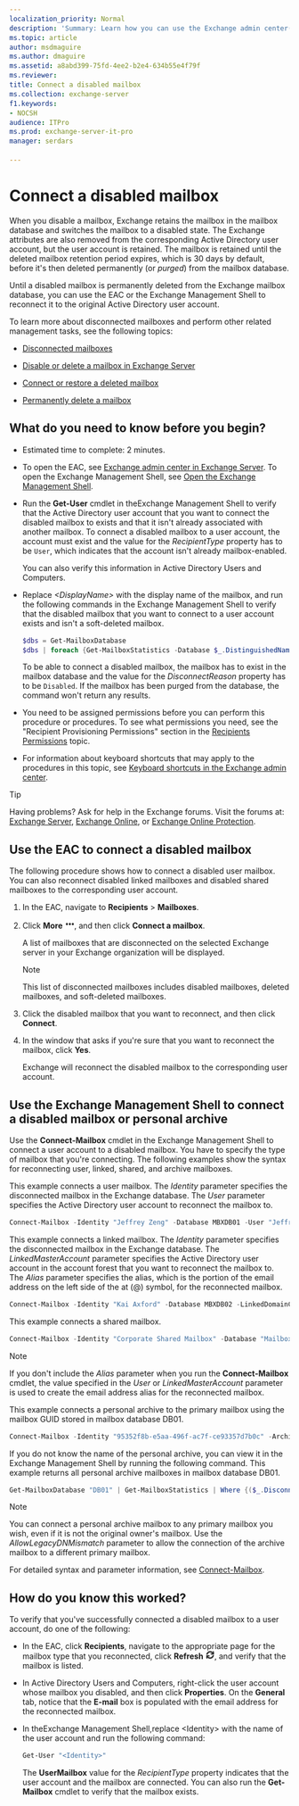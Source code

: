 ```yaml
---
localization_priority: Normal
description: 'Summary: Learn how you can use the Exchange admin center(EAC) or the Exchange Management Shell in Exchange to connect a disabled mailbox to an Active Directory user account.'
ms.topic: article
author: msdmaguire
ms.author: dmaguire
ms.assetid: a8abd399-75fd-4ee2-b2e4-634b55e4f79f
ms.reviewer:
title: Connect a disabled mailbox
ms.collection: exchange-server
f1.keywords:
- NOCSH
audience: ITPro
ms.prod: exchange-server-it-pro
manager: serdars

---
```


# Connect a disabled mailbox

When you disable a mailbox, Exchange retains the mailbox in the mailbox database and switches the mailbox to a disabled state. The Exchange attributes are also removed from the corresponding Active Directory user account, but the user account is retained. The mailbox is retained until the deleted mailbox retention period expires, which is 30 days by default, before it's then deleted permanently (or *purged*) from the mailbox database.

Until a disabled mailbox is permanently deleted from the Exchange mailbox database, you can use the EAC or the Exchange Management Shell to reconnect it to the original Active Directory user account.

To learn more about disconnected mailboxes and perform other related management tasks, see the following topics:

- [Disconnected mailboxes](disconnected-mailboxes.md)

- [Disable or delete a mailbox in Exchange Server](disable-or-delete-mailboxes.md)

- [Connect or restore a deleted mailbox](restore-deleted-mailboxes.md)

- [Permanently delete a mailbox](permanently-delete-mailboxes.md)

## What do you need to know before you begin?

- Estimated time to complete: 2 minutes.

- To open the EAC, see [Exchange admin center in Exchange Server](../../architecture/client-access/exchange-admin-center.md). To open the Exchange Management Shell, see [Open the Exchange Management Shell](https://docs.microsoft.com/powershell/exchange/open-the-exchange-management-shell).

- Run the **Get-User** cmdlet in theExchange Management Shell to verify that the Active Directory user account that you want to connect the disabled mailbox to exists and that it isn't already associated with another mailbox. To connect a disabled mailbox to a user account, the account must exist and the value for the _RecipientType_ property has to be `User`, which indicates that the account isn't already mailbox-enabled.

  You can also verify this information in Active Directory Users and Computers.

- Replace _\<DisplayName\>_ with the display name of the mailbox, and run the following commands in the Exchange Management Shell to verify that the disabled mailbox that you want to connect to a user account exists and isn't a soft-deleted mailbox.

  ```PowerShell
  $dbs = Get-MailboxDatabase
  $dbs | foreach {Get-MailboxStatistics -Database $_.DistinguishedName} | where {$_.DisplayName -eq "<DisplayName>"} | Format-List DisplayName,Database,DisconnectReason
  ```

  To be able to connect a disabled mailbox, the mailbox has to exist in the mailbox database and the value for the _DisconnectReason_ property has to be `Disabled`. If the mailbox has been purged from the database, the command won't return any results.

- You need to be assigned permissions before you can perform this procedure or procedures. To see what permissions you need, see the "Recipient Provisioning Permissions" section in the [Recipients Permissions](../../permissions/feature-permissions/recipient-permissions.md) topic.

- For information about keyboard shortcuts that may apply to the procedures in this topic, see [Keyboard shortcuts in the Exchange admin center](../../about-documentation/exchange-admin-center-keyboard-shortcuts.md).

> [!TIP]
> Having problems? Ask for help in the Exchange forums. Visit the forums at: [Exchange Server](https://social.technet.microsoft.com/forums/office/home?category=exchangeserver), [Exchange Online](https://social.technet.microsoft.com/forums/msonline/home?forum=onlineservicesexchange), or [Exchange Online Protection](https://social.technet.microsoft.com/forums/forefront/home?forum=FOPE).

## Use the EAC to connect a disabled mailbox

The following procedure shows how to connect a disabled user mailbox. You can also reconnect disabled linked mailboxes and disabled shared mailboxes to the corresponding user account.

1. In the EAC, navigate to **Recipients** \> **Mailboxes**.

2. Click **More** ![More Options icon](../../media/ITPro_EAC_MoreOptionsIcon.png), and then click **Connect a mailbox**.

    A list of mailboxes that are disconnected on the selected Exchange server in your Exchange organization will be displayed.

    > [!NOTE]
    > This list of disconnected mailboxes includes disabled mailboxes, deleted mailboxes, and soft-deleted mailboxes.

3. Click the disabled mailbox that you want to reconnect, and then click **Connect**.

4. In the window that asks if you're sure that you want to reconnect the mailbox, click **Yes**.

    Exchange will reconnect the disabled mailbox to the corresponding user account.

## Use the Exchange Management Shell to connect a disabled mailbox or personal archive

Use the **Connect-Mailbox** cmdlet in the Exchange Management Shell to connect a user account to a disabled mailbox. You have to specify the type of mailbox that you're connecting. The following examples show the syntax for reconnecting user, linked, shared, and archive mailboxes.

This example connects a user mailbox. The _Identity_ parameter specifies the disconnected mailbox in the Exchange database. The _User_ parameter specifies the Active Directory user account to reconnect the mailbox to.

```PowerShell
Connect-Mailbox -Identity "Jeffrey Zeng" -Database MBXDB01 -User "Jeffrey Zeng"
```

This example connects a linked mailbox. The _Identity_ parameter specifies the disconnected mailbox in the Exchange database. The _LinkedMasterAccount_ parameter specifies the Active Directory user account in the account forest that you want to reconnect the mailbox to. The _Alias_ parameter specifies the alias, which is the portion of the email address on the left side of the at (@) symbol, for the reconnected mailbox.

```PowerShell
Connect-Mailbox -Identity "Kai Axford" -Database MBXDB02 -LinkedDomainController FabrikamDC01 -LinkedMasterAccount kai.axford@fabrikam.com -Alias kaia
```

This example connects a shared mailbox.

```PowerShell
Connect-Mailbox -Identity "Corporate Shared Mailbox" -Database "Mailbox Database 03" -User "Corporate Shared Mailbox" -Alias corpshared -Shared
```

> [!NOTE]
> If you don't include the _Alias_ parameter when you run the **Connect-Mailbox** cmdlet, the value specified in the _User_ or _LinkedMasterAccount_ parameter is used to create the email address alias for the reconnected mailbox.

This example connects a personal archive to the primary mailbox using the mailbox GUID stored in mailbox database DB01.

```PowerShell
Connect-Mailbox -Identity "95352f8b-e5aa-496f-ac7f-ce93357d7b0c" -Archive -User "Megan Bown" -Database "DB01"
```

If you do not know the name of the personal archive, you can view it in the Exchange Management Shell by running the following command. This example returns all personal archive mailboxes in mailbox database DB01.

```PowerShell
Get-MailboxDatabase "DB01" | Get-MailboxStatistics | Where {($_.DisconnectDate -ne $null) -and ($_.IsArchiveMailbox -eq $true)} | Format-Table DisplayName,MailboxGuid -AutoSize
```

> [!NOTE]
> You can connect a personal archive mailbox to any primary mailbox you wish, even if it is not the original owner's mailbox. Use the _AllowLegacyDNMismatch_ parameter to allow the connection of the archive mailbox to a different primary mailbox.

For detailed syntax and parameter information, see [Connect-Mailbox](https://docs.microsoft.com/powershell/module/exchange/connect-mailbox).

## How do you know this worked?

To verify that you've successfully connected a disabled mailbox to a user account, do one of the following:

- In the EAC, click **Recipients**, navigate to the appropriate page for the mailbox type that you reconnected, click **Refresh** ![Refresh icon](../../media/ITPro_EAC_RefreshIcon.png), and verify that the mailbox is listed.

- In Active Directory Users and Computers, right-click the user account whose mailbox you disabled, and then click **Properties**. On the **General** tab, notice that the **E-mail** box is populated with the email address for the reconnected mailbox.

- In theExchange Management Shell,replace \<Identity\> with the name of the user account and run the following command:

  ```PowerShell
  Get-User "<Identity>"
  ```

    The **UserMailbox** value for the _RecipientType_ property indicates that the user account and the mailbox are connected. You can also run the **Get-Mailbox** cmdlet to verify that the mailbox exists.
